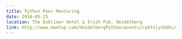 ```yaml
---
title: Python Peer Mentoring
date: 2016-05-25
location: The Dubliner Hotel & Irish Pub, Heidelberg
link: http://www.meetup.com/HeidelbergPython/events/cpbfslyvhbhc/
---
```

